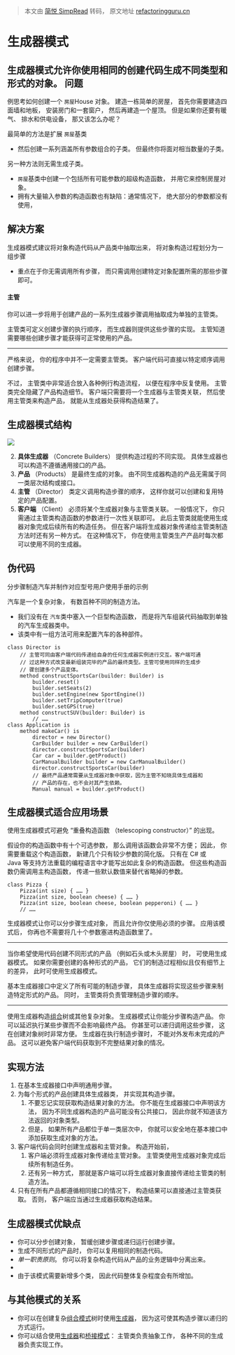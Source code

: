 > 本文由 [简悦 SimpRead](http://ksria.com/simpread/) 转码， 原文地址 [refactoringguru.cn](https://refactoringguru.cn/design-patterns/builder)

生成器模式
=====
**生成器模式**允许你使用相同的创建代码生成不同类型和形式的对象。
问题
--
例思考如何创建一个 `房屋`House 对象。 建造一栋简单的房屋， 首先你需要建造四面墙和地板， 安装房门和一套窗户， 然后再建造一个屋顶。 但是如果你还要有暖气、 排水和供电设备， 那又该怎么办呢？

最简单的方法是扩展 `房屋`基类
- 然后创建一系列涵盖所有参数组合的子类。 但最终你将面对相当数量的子类。

另一种方法则无需生成子类。
-  `房屋`基类中创建一个包括所有可能参数的超级构造函数， 并用它来控制房屋对象。 
- 拥有大量输入参数的构造函数也有缺陷：通常情况下， 绝大部分的参数都没有使用，

解决方案
----
生成器模式建议将对象构造代码从产品类中抽取出来， 将对象构造过程划分为一组步骤
-  重点在于你无需调用所有步骤， 而只需调用创建特定对象配置所需的那些步骤即可。
#### 主管

你可以进一步将用于创建产品的一系列生成器步骤调用抽取成为单独的主管类。 

主管类可定义创建步骤的执行顺序， 而生成器则提供这些步骤的实现。
主管知道需要哪些创建步骤才能获得可正常使用的产品。

---
严格来说， 你的程序中并不一定需要主管类。 客户端代码可直接以特定顺序调用创建步骤。 

不过， 主管类中非常适合放入各种例行构造流程， 以便在程序中反复使用。
 主管类完全隐藏了产品构造细节。 客户端只需要将一个生成器与主管类关联， 然后使用主管类来构造产品， 就能从生成器处获得构造结果了。

生成器模式结构
-------

![](https://refactoringguru.cn/images/patterns/diagrams/builder/structure-indexed.png)

2.  **具体生成器** （Concrete Builders） 提供构造过程的不同实现。 具体生成器也可以构造不遵循通用接口的产品。
3.  **产品** （Products） 是最终生成的对象。 由不同生成器构造的产品无需属于同一类层次结构或接口。
4.  **主管** （Director） 类定义调用构造步骤的顺序， 这样你就可以创建和复用特定的产品配置。
5.  **客户端** （Client） 必须将某个生成器对象与主管类关联。 一般情况下， 你只需通过主管类构造函数的参数进行一次性关联即可。 此后主管类就能使用生成器对象完成后续所有的构造任务。 但在客户端将生成器对象传递给主管类制造方法时还有另一种方式。 在这种情况下， 你在使用主管类生产产品时每次都可以使用不同的生成器。
    

伪代码
---
分步骤制造汽车并制作对应型号用户使用手册的示例

汽车是一个复杂对象， 有数百种不同的制造方法。 
- 我们没有在 `汽车`类中塞入一个巨型构造函数， 而是将汽车组装代码抽取到单独的汽车生成器类中。 
- 该类中有一组方法可用来配置汽车的各种部件。

```
class Director is
    // 主管可同由客户端代码传递给自身的任何生成器实例进行交互。客户端可通
    // 过这种方式改变最新组装完毕的产品的最终类型。主管可使用同样的生成步
    // 骤创建多个产品变体。
    method constructSportsCar(builder: Builder) is
        builder.reset()
        builder.setSeats(2)
        builder.setEngine(new SportEngine())
        builder.setTripComputer(true)
        builder.setGPS(true)
    method constructSUV(builder: Builder) is
        // ……
class Application is
    method makeCar() is
        director = new Director()
        CarBuilder builder = new CarBuilder()
        director.constructSportsCar(builder)
        Car car = builder.getProduct()
        CarManualBuilder builder = new CarManualBuilder()
        director.constructSportsCar(builder)
        // 最终产品通常需要从生成器对象中获取，因为主管不知晓具体生成器和
        // 产品的存在，也不会对其产生依赖。
        Manual manual = builder.getProduct()
```

生成器模式适合应用场景
-----------

使用生成器模式可避免 “重叠构造函数 （telescoping constructor）” 的出现。

假设你的构造函数中有十个可选参数， 那么调用该函数会非常不方便； 
因此， 你需要重载这个构造函数， 新建几个只有较少参数的简化版。 
只有在 C# 或 Java 等支持方法重载的编程语言中才能写出如此复杂的构造函数。
但这些构造函数仍需调用主构造函数， 传递一些默认数值来替代省略掉的参数。

```
class Pizza {
    Pizza(int size) { …… }
    Pizza(int size, boolean cheese) { …… }
    Pizza(int size, boolean cheese, boolean pepperoni) { …… }
    // ……
```

生成器模式让你可以分步骤生成对象， 而且允许你仅使用必须的步骤。 应用该模式后， 你再也不需要将几十个参数塞进构造函数里了。


---
当你希望使用代码创建不同形式的产品 （例如石头或木头房屋） 时， 可使用生成器模式。
如果你需要创建的各种形式的产品， 它们的制造过程相似且仅有细节上的差异， 此时可使用生成器模式。

基本生成器接口中定义了所有可能的制造步骤， 具体生成器将实现这些步骤来制造特定形式的产品。 
同时， 主管类将负责管理制造步骤的顺序。


---
使用生成器构造[组合](/design-patterns/composite)树或其他复杂对象。
生成器模式让你能分步骤构造产品。 你可以延迟执行某些步骤而不会影响最终产品。 你甚至可以递归调用这些步骤， 这在创建对象树时非常方便。
生成器在执行制造步骤时， 不能对外发布未完成的产品。 这可以避免客户端代码获取到不完整结果对象的情况。

实现方法
----
1.  在基本生成器接口中声明通用步骤。
2.  为每个形式的产品创建具体生成器类， 并实现其构造步骤。
    1. 不要忘记实现获取构造结果对象的方法。 你不能在生成器接口中声明该方法， 因为不同生成器构造的产品可能没有公共接口， 因此你就不知道该方法返回的对象类型。 
    2. 但是， 如果所有产品都位于单一类层次中， 你就可以安全地在基本接口中添加获取生成对象的方法。
4.  客户端代码会同时创建生成器和主管对象。 构造开始前， 
	1. 客户端必须将生成器对象传递给主管对象。  主管类使用生成器对象完成后续所有制造任务。 
	1. 还有另一种方式， 那就是客户端可以将生成器对象直接传递给主管类的制造方法。
5.  只有在所有产品都遵循相同接口的情况下， 构造结果可以直接通过主管类获取。 否则， 客户端应当通过生成器获取构造结果。

生成器模式优缺点
--------
*   你可以分步创建对象， 暂缓创建步骤或递归运行创建步骤。
*   生成不同形式的产品时， 你可以复用相同的制造代码。
*   _单一职责原则_。 你可以将复杂构造代码从产品的业务逻辑中分离出来。
* 
*   由于该模式需要新增多个类， 因此代码整体复杂程度会有所增加。

与其他模式的关系
--------
*   你可以在创建复杂[组合模式](/design-patterns/composite)树时使用[生成器](/design-patterns/builder)， 因为这可使其构造步骤以递归的方式运行。 
*   你可以结合使用[生成器](/design-patterns/builder)和[桥接模式](/design-patterns/bridge)： 主管类负责抽象工作， 各种不同的生成器负责实现工作。